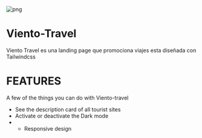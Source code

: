 ![png](https://github.com/ripsamuel/Viento-Travel/assets/104223467/4d6a6f47-d57f-4334-8d22-e583c8eba3cc)

# Viento-Travel
Viento Travel es una landing page que promociona viajes esta diseñada con Tailwindcss 

# FEATURES
A few of the things you can do with Viento-travel
- See the description card of all tourist sites
- Activate or deactivate the Dark mode
- - Responsive design 
